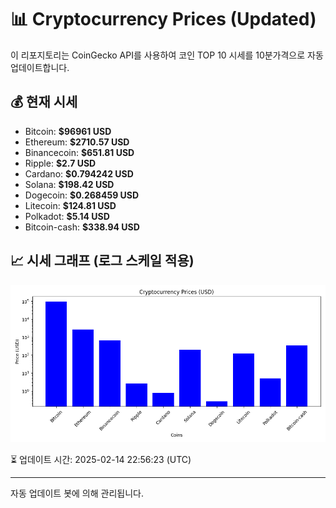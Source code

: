 
# 📊 Cryptocurrency Prices (Updated)

이 리포지토리는 CoinGecko API를 사용하여 코인 TOP 10 시세를 10분가격으로 자동 업데이트합니다.

## 💰 현재 시세
- Bitcoin: **$96961 USD**
- Ethereum: **$2710.57 USD**
- Binancecoin: **$651.81 USD**
- Ripple: **$2.7 USD**
- Cardano: **$0.794242 USD**
- Solana: **$198.42 USD**
- Dogecoin: **$0.268459 USD**
- Litecoin: **$124.81 USD**
- Polkadot: **$5.14 USD**
- Bitcoin-cash: **$338.94 USD**

## 📈 시세 그래프 (로그 스케일 적용)
![Crypto Prices](crypto_prices.png)

⏳ 업데이트 시간: 2025-02-14 22:56:23 (UTC)

---
자동 업데이트 봇에 의해 관리됩니다.
